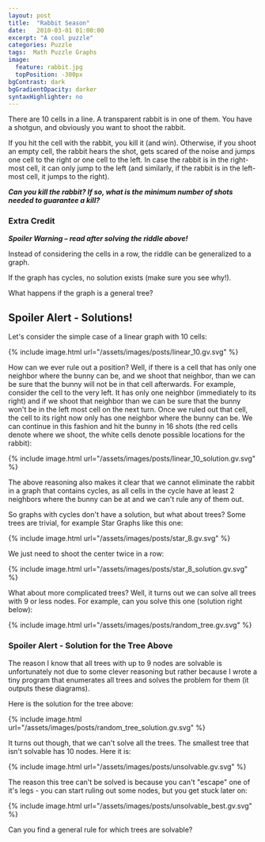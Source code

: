 ```yaml
---
layout: post
title:  "Rabbit Season"
date:   2010-03-01 01:00:00
excerpt: "A cool puzzle"
categories: Puzzle
tags:  Math Puzzle Graphs
image:
  feature: rabbit.jpg
  topPosition: -300px
bgContrast: dark
bgGradientOpacity: darker
syntaxHighlighter: no
---
```

There are 10 cells in a line. A transparent rabbit is in one of them. You have a shotgun, and obviously you want to shoot the rabbit.

If you hit the cell with the rabbit, you kill it (and win). Otherwise, if you shoot an empty cell, the rabbit hears the shot, gets scared of the noise and jumps one cell to the right or one cell to the left. In case the rabbit is in the right-most cell, it can only jump to the left (and similarly, if the rabbit is in the left-most cell, it jumps to the right).

***Can you kill the rabbit? If so, what is the minimum number of shots needed to guarantee a kill?***

### Extra Credit
***Spoiler Warning – read after solving the riddle above!***

Instead of considering the cells in a row, the riddle can be generalized to a graph.

If the graph has cycles, no solution exists (make sure you see why!).

What happens if the graph is a general tree?

## Spoiler Alert - Solutions!

Let's consider the simple case of a linear graph with 10 cells:

{% include image.html url="/assets/images/posts/linear_10.gv.svg" %}

How can we ever rule out a position? Well, if there is a cell that has only one neighbor where the bunny can be, and we shoot that neighbor, than we can be sure that the bunny will not be in that cell afterwards. For example, consider the cell to the very left. It has only one neighbor (immediately to its right) and if we shoot that neighbor than we can be sure that the bunny won't be in the left most cell on the next turn. Once we ruled out that cell, the cell to its right now only has one neighbor where the bunny can be. We can continue in this fashion and hit the bunny in 16 shots (the red cells denote where we shoot, the white cells denote possible locations for the rabbit):

{% include image.html url="/assets/images/posts/linear_10_solution.gv.svg" %}

The above reasoning also makes it clear that we cannot eliminate the rabbit in a graph that contains cycles, as all cells in the cycle have at least 2 neighbors where the bunny can be at and we can't rule any of them out.

So graphs with cycles don't have a solution, but what about trees? Some trees are trivial, for example Star Graphs like this one:

{% include image.html url="/assets/images/posts/star_8.gv.svg" %}

We just need to shoot the center twice in a row:

{% include image.html url="/assets/images/posts/star_8_solution.gv.svg" %}

What about more complicated trees? Well, it turns out we can solve all trees with 9 or less nodes. For example, can you solve this one (solution right below):

{% include image.html url="/assets/images/posts/random_tree.gv.svg" %}

### Spoiler Alert - Solution for the Tree Above

The reason I know that all trees with up to 9 nodes are solvable is unfortunately not due to some clever reasoning but rather because I wrote a tiny program that enumerates all trees and solves the problem for them (it outputs these diagrams).

Here is the solution for the tree above:

{% include image.html url="/assets/images/posts/random_tree_solution.gv.svg" %}

It turns out though, that we can't solve all the trees. The smallest tree that isn't solvable has 10 nodes. Here it is:

{% include image.html url="/assets/images/posts/unsolvable.gv.svg" %}

The reason this tree can't be solved is because you can't "escape" one of it's legs - you can start ruling out some nodes, but you get stuck later on:

{% include image.html url="/assets/images/posts/unsolvable_best.gv.svg" %}

Can you find a general rule for which trees are solvable?
